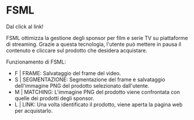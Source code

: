 # FSML
Dal click al link!

FSML ottimizza la gestione degli sponsor per film e serie TV su piattaforme di streaming. Grazie a questa tecnologia, l'utente può mettere in pausa il contenuto e cliccare sul prodotto che desidera acquistare.

Funzionamento di FSML:
- F | FRAME: Salvataggio del frame del video.
- S | SEGMENTAZIONE: Segmentazione del frame e salvataggio dell'immagine PNG del prodotto selezionato dall'utente.
- M | MATCHING: L'immagine PNG del prodotto viene confrontata con quelle dei prodotti degli sponsor.
- L | LINK: Una volta identificato il prodotto, viene aperta la pagina web per acquistarlo.
